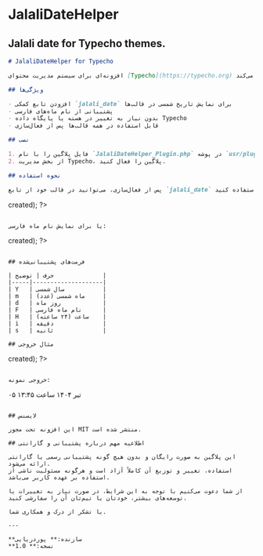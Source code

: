 # JalaliDateHelper
Jalali date for Typecho themes.
---
```markdown
# JalaliDateHelper for Typecho

افزونه‌ای برای سیستم مدیریت محتوای [Typecho](https://typecho.org) که امکان تبدیل تاریخ میلادی به تاریخ شمسی (جلالی) را با پشتیبانی از نام ماه‌های فارسی در قالب فراهم می‌کند.

## ویژگی‌ها

- افزودن تابع کمکی `jalali_date` برای نمایش تاریخ شمسی در قالب‌ها
- پشتیبانی از نام ماه‌های فارسی
- بدون نیاز به تغییر در هسته یا پایگاه داده Typecho
- قابل استفاده در همه قالب‌ها پس از فعال‌سازی

## نصب

1. فایل پلاگین را با نام `JalaliDateHelper_Plugin.php` در پوشه `usr/plugins/` قرار دهید.
2. از بخش مدیریت Typecho، پلاگین را فعال کنید.

## نحوه استفاده

پس از فعال‌سازی، می‌توانید در قالب خود از تابع `jalali_date` استفاده کنید:

```

<?php echo jalali_date('Y/m/d H:i', $this->created); ?>

```

یا برای نمایش نام ماه فارسی:

```

<?php echo jalali_date('d F Y', $this->created); ?>

```

## فرمت‌های پشتیبانی‌شده

| حرف | توضیح              |
|-----|--------------------|
| Y   | سال شمسی           |
| m   | ماه شمسی (عدد)     |
| d   | روز ماه            |
| F   | نام ماه فارسی      |
| H   | ساعت (۲۴ ساعته)    |
| i   | دقیقه              |
| s   | ثانیه              |

## مثال خروجی

```

<?php echo jalali_date('d F Y ساعت H:i', $this->created); ?>

```

خروجی نمونه:

```

۰۵ تیر ۱۴۰۴ ساعت ۱۳:۴۵

```

## لایسنس

این افزونه تحت مجوز MIT منتشر شده است.

## اطلاعیه مهم درباره پشتیبانی و گارانتی

این پلاگین به صورت رایگان و بدون هیچ گونه پشتیبانی رسمی یا گارانتی ارائه می‌شود.  
استفاده، تغییر و توزیع آن کاملاً آزاد است و هرگونه مسئولیت ناشی از استفاده بر عهده کاربر می‌باشد.  

از شما دعوت می‌کنیم با توجه به این شرایط، در صورت نیاز به تغییرات یا توسعه‌های بیشتر، خودتان یا تیم‌تان آن را سفارشی کنید.

با تشکر از درک و همکاری شما.

---

**سازنده:** پوردریایی  
**نسخه:** 1.0
```


